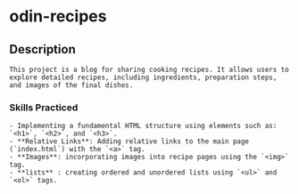 # odin-recipes

## Description

	This project is a blog for sharing cooking recipes. It allows users to explore detailed recipes, including ingredients, preparation steps, and images of the final dishes.

### Skills Practiced

	- Implementing a fundamental HTML structure using elements such as: `<h1>`, `<h2>`, and `<h3>`.
	- **Relative Links**: Adding relative links to the main page (`index.html`) with the `<a>` tag.	
	- **Images**: incorporating images into recipe pages using the `<img>` tag.
	- **lists** : creating ordered and unordered lists using `<ul>` and `<ol>` tags.
